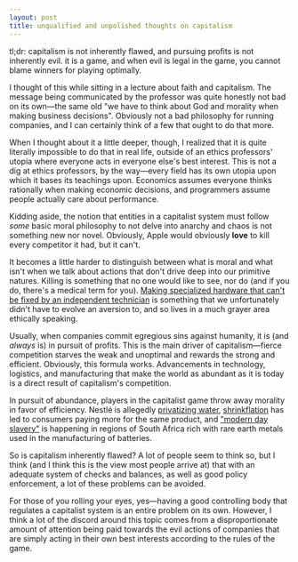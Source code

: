 ```yaml
---
layout: post
title: unqualified and unpolished thoughts on capitalism
---
```


tl;dr: capitalism is not inherently flawed, and pursuing profits is not inherently evil.
it is a game, and when evil is legal in the game, you cannot blame winners for playing optimally.

I thought of this while sitting in a lecture about faith and capitalism. The message being
communicated by the professor was quite honestly not bad on its own—the same old
"we have to think about God and morality when making business decisions". Obviously
not a bad philosophy for running companies, and I can certainly think of a few that ought
to do that more.

When I thought about it a little deeper, though, I realized that it is quite literally
impossible to do that in real life, outside of an ethics professors' utopia where
everyone acts in everyone else's best interest. This is not a dig at ethics professors,
by the way—every field has its own utopia upon which it bases its teachings upon. Economics
assumes everyone thinks rationally when making economic decisions, and programmers assume
people actually care about performance.

Kidding aside, the notion that entities in a capitalist system must follow *some* basic
moral philosophy to not delve into anarchy and chaos is not something new nor novel. Obviously,
Apple would obviously **love** to kill every competitor it had, but it can't.

It becomes a little harder to distinguish between what is moral and what isn't when we
talk about actions that don't drive deep into our primitive natures. Killing is something
that no one would like to see, nor do (and if you do, there's a medical term for you). [Making
specialized hardware that can't be fixed by an independent technician](https://www.theverge.com/2024/2/9/24067957/apple-right-to-repair-oregon-bill-parts-pairing-ban) is something that we
unfortunately didn't have to evolve an aversion to, and so lives in a much grayer area
ethically speaking.

Usually, when companies commit egregious sins against humanity, it is (and *always* is)
in pursuit of profits. This is the main driver of capitalism—fierce competition starves
the weak and unoptimal and rewards the strong and efficient. Obviously, this formula works.
Advancements in technology, logistics, and manufacturing that make the world as abundant
as it is today is a direct result of capitalism's competition.

In pursuit of abundance, players in the capitalist game throw away morality in favor
of efficiency. Nestlé is allegedly [privatizing water](https://forloveofwater.org/water-privatization-the-struggle-to-stop-nestles-groundwater-grab-continues/),
[shrinkflation](https://www.cbsnews.com/news/inflation-shrinkflation-skimpflation-toilet-paper-candy-cereal-lendingtree/) has led to consumers paying more
for the same product, and ["modern day slavery"](https://www.npr.org/sections/goatsandsoda/2023/02/01/1152893248/red-cobalt-congo-drc-mining-siddharth-kara) is
happening in regions of South Africa rich with rare earth metals used in the manufacturing of batteries.

So is capitalism inherently flawed? A lot of people seem to think so, but I think (and I think
this is the view most people arrive at) that with an adequate system of checks and balances, as well
as good policy enforcement, a lot of these problems can be avoided.

For those of you rolling your eyes, yes—having a good controlling body that regulates
a capitalist system is an entire problem on its own. However, I think a lot of the discord around
this topic comes from a disproportionate amount of attention being paid towards the evil
actions of companies that are simply acting in their own best interests according to the
rules of the game.
